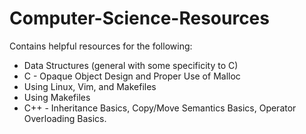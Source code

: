 # Computer-Science-Resources
Contains helpful resources for the following:
- Data Structures (general with some specificity to C)
- C - Opaque Object Design and Proper Use of Malloc
- Using Linux, Vim, and Makefiles
- Using Makefiles
- C++ - Inheritance Basics, Copy/Move Semantics Basics, Operator Overloading Basics.
